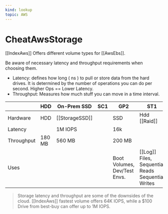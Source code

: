 ```yaml
---
kind: lookup
topic: AWS
---
```

# CheatAwsStorage

[[IndexAws]] Offers different volume types for [[AwsEbs]].

Be aware of necessary latency and throughput requirements when choosing them.

* Latency: defines how long ( ns ) to pull or store data from the hard drives. It is determined by the number of operations you can do per second. Higher Ops == Lower Latency.
* Throughput: Measures how much stuff you can move in a time interval.

|            | HDD    | On-Prem SSD | SC1 | GP2                          | ST1                                           | Provisioned |
|------------|--------|-------------|-----|------------------------------|-----------------------------------------------|-------------|
| Hardware   | HDD    | [[StorageSSD]]         |     | SSD                          | Hdd [[Raid]]                                      | [[StorageNVME]]        |
| Latency    |        | 1M IOPS     |     | 16k                          |                                               | 64k         |
| Throughput | 180 MB | 560 MB      |     | 200 MB                       |                                               | 1000        |
| Uses       |        |             |     | Boot Volumes, Dev/Test Envs. | [[Log]] Files, Sequential Reads Sequential Writes | [[Databases]]   |

> Storage latency and throughput are some of the downsides of the cloud. [[IndexAws]] fastest volume offers 64K IOPS, while a $100 Drive from best-buy can offer up to 1M IOPS.
